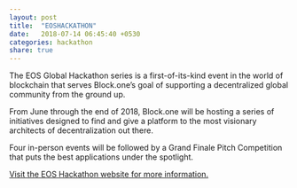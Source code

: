 ```yaml
---
layout: post
title:  "EOSHACKATHON"
date:   2018-07-14 06:45:40 +0530
categories: hackathon
share: true
---
```

The EOS Global Hackathon series is a first-of-its-kind event in the world of blockchain that serves Block.one’s goal of supporting a decentralized global community from the ground up.

From June through the end of 2018, Block.one will be hosting a series of initiatives designed to find and give a platform to the most visionary architects of decentralization out there.

Four in-person events will be followed by a Grand Finale Pitch Competition that puts the best applications under the spotlight.

[Visit the EOS Hackathon website for more information.](https://eoshackathon.io/)

